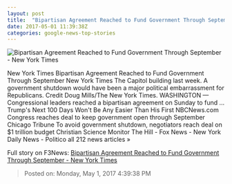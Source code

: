 ```yaml
---
layout: post
title:  "Bipartisan Agreement Reached to Fund Government Through September - New York Times"
date: 2017-05-01 11:39:38Z
categories: google-news-top-stories
---
```


![Bipartisan Agreement Reached to Fund Government Through September - New York Times](https://static01.nyt.com/images/2017/05/01/us/01cong/01cong-facebookJumbo.jpg)

New York Times Bipartisan Agreement Reached to Fund Government Through September New York Times The Capitol building last week. A government shutdown would have been a major political embarrassment for Republicans. Credit Doug Mills/The New York Times. WASHINGTON — Congressional leaders reached a bipartisan agreement on Sunday to fund ... Trump's Next 100 Days Won't Be Any Easier Than His First NBCNews.com Congress reaches deal to keep government open through September Chicago Tribune To avoid government shutdown, negotiators reach deal on $1 trillion budget Christian Science Monitor The Hill - Fox News - New York Daily News - Politico all 212 news articles »


Full story on F3News: [Bipartisan Agreement Reached to Fund Government Through September - New York Times](http://www.f3nws.com/n/cRfRUE)

> Posted on: Monday, May 1, 2017 4:39:38 PM
